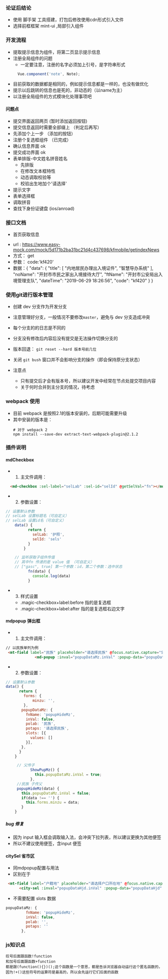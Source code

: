 ### 论证后结论
- 使用 脚手架 工具搭建，打包后修改使用cdn形式引入文件
- 选择前框框架 mint-ui ,局部引入组件

### 开发流程
- 提取提示信息为组件，将第二页显示提示信息
- 注册全局组件的问题
    + 一定要注意，注册的名字必须加上引号，是字符串形式
    ```javascript
      Vue.component('note', Note);
    ```
- 目前获取的数据都是相同的，例如提示信息都是一样的，也没有做优化
- 提示以后跳转的信息也是死的，非动态的（以name为主）
- 以注册全局组件的方式模块化处理事项吧

#### 问题点
- 提交界面返回两页          (暂时添加返回按钮)
- 提交信息返回时需要全部缀上  （判定后再写）
- 先添加个上一步           （添加的按钮）
- 注册个复选框组件          （已完成）
- 确认信息界面            ok
- 提交成功界面            ok
- 表单排版-中文姓名拼音姓名 
    + 先排版
    + 在修改文本框特性
    + 动态调取校验等
    + 校验出生地加个'请选择'
- 提示文字
- 表单选择框
- 调取拼音
- 查找下身份证键盘    (ios/anroad)




### 接口文档
- 首页获取信息
 + url :  https://www.easy-mock.com/mock/5d171b2ba31bc21d4c437698/kfmobile/getindexNews
 + 方式： get
 + 参数： code:'kf420'
 + 数据：{
        "data": {
          "title": [
            "内地居民办理出入境证件",
            "智慧导办系统"
          ],
          "noName": "开封市市民之家出入境接待大厅",
          "ftName": "开封市公安局出入境管理支队",
          "dateTime": "2019-06-29 18:26:56",
          "code": "kf420"
        }
      }
      
### 使用git进行版本管理
- 创建 dev 分支作为开发分支
- 注意管理好分支，一般情况不要修改`master`，避免与 dev 分支造成冲突
- 每个分支的的日志是不同的
- 分支没有修改后内容后没有提交是无法操作切换分支的
- 版本回退： `git reset --hard 版本号前几位`
- 关闭 `git bush` 窗口并不会影响分支的操作（即会保持原分支状态）

- 注意点
    + 只有提交后才会有版本号，所以建议开发中经常在节点处提交项目内容
    + 关于何时合并到主分支的情况，待考虑
    
    
### webpack 使用
- 目前 webpack 是按照2.1的版本安装的，后期可能需要升级
- 其中安装的版本是： 
    ```
    # 对于 webpack 2
    npm install --save-dev extract-text-webpack-plugin@2.1.2
    ```
    
    
### 插件说明
#### mdCheckbox
- 1. 主文件调用：
```html
  <md-checkbox :sel-label="selLab" :sel-id="selId" @getSelVal="fn"></md-checkbox> 
```   
- 2. 参数设置： 
```javascript
// 设置默认参数
// selLab 设置标题名（可自定义）
// selLab 设置id名（可自定义）
    data() {
          return {
            selLab: '护照',
            selId: 'sels'
          }
        }
```
```javascript
    // 监听获取子组件传值
    // 其中fn 传递的是 value 值 （可自定义）
    // ["gasc", true] 第一个参数：id，第二个参数：选中状态
          fn(data) {
            console.log(data)
          }
```
- 3. 样式设置
    + .magic-checkbox+label:before 指的是复选框
    + .magic-checkbox+label:after 指的是复选框右边文字

#### mdpopup 弹出框
- 1. 主文件调用：
```html
// 以民族单列为例
 <mt-field label="民族" placeholder="请选择民族" @focus.native.capture="ShowPupMz" v-model="forms.minzu"></mt-field>
             <md-popup :inval="popupDataMz.inVal" :popup-data="popupDataMz" @popupHideMz="popupHideMz"></md-popup>
```
- 2. 参数设置： 
```javascript
// 设置默认参数
data() {
      return {
        forms: {
            minzu: '',
        },
       popupDataMz: {
         fnName: 'popupHideMz',
         inVal: false,
         polab: '民族',
         potaps: '请选择民族',
         slots: [{
           values: []
         }],
       },
      }
    }
```
```javascript
     // 父传子
           ShowPupMz() {
             this.popupDataMz.inVal = true;
           },
     //民族 子传父
     popupHideMz(data) {
       this.popupDataMz.inVal = false;
       if(data !== '') {
         this.forms.minzu = data;
       }
    }
```
##### bug 修复
- 因为 input 输入框会调取输入法，会冲突下拉列表，所以建议更换为其他便签
- 所以不建议使用<mt-field>便签，含input 便签





#### citySel 省市区
- 同mdpopup配置与用法
- 区别在于
```html
 <mt-field label="户籍地" placeholder="请选择户口所在地" @focus.native.capture="ShowPupHjd" v-model="forms.Hjd"></mt-field>
      <city-sel :inval="popupDataHjd.inVal" :popup-data="popupDataHjd" @popupHideHjd="popupHideHjd"></city-sel>
```
- 不需要配置 slots 数据
```javascript
popupDataMz: {
         fnName: 'popupHideMz',
         inVal: false,
         polab: '',
         potaps: ''
       },
```

### js知识点
```
叹号后面跟函数!function
和加号后面跟函数+function
都是跟(function(){})();这个函数是一个意思，都是告诉浏览器自动运行这个匿名函数的，因为!+()这些符号的运算符是最高的，所以会先运行它们后面的函数
```